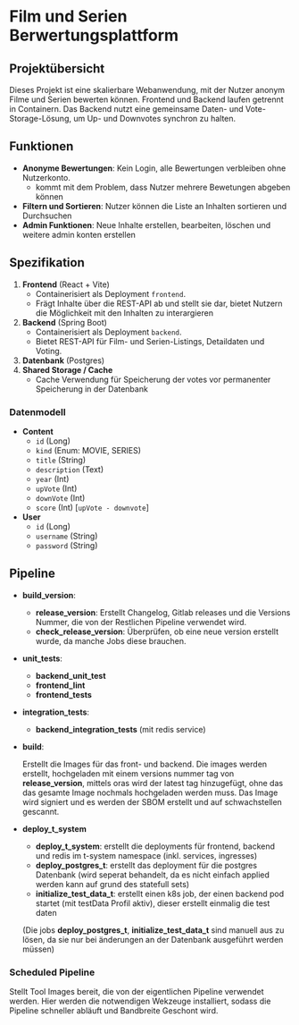 # Film und Serien Berwertungsplattform

## Projektübersicht

Dieses Projekt ist eine skalierbare Webanwendung, mit der Nutzer anonym Filme und Serien bewerten können. Frontend und Backend laufen getrennt in Containern. Das Backend nutzt eine gemeinsame Daten- und Vote-Storage-Lösung, um Up- und Downvotes synchron zu halten.

## Funktionen

- **Anonyme Bewertungen**: Kein Login, alle Bewertungen verbleiben ohne Nutzerkonto.
  - kommt mit dem Problem, dass Nutzer mehrere Bewetungen abgeben können
- **Filtern und Sortieren**: Nutzer können die Liste an Inhalten sortieren und Durchsuchen
- **Admin Funktionen**: Neue Inhalte erstellen, bearbeiten, löschen und weitere admin konten erstellen

## Spezifikation

1. **Frontend** (React + Vite)
   - Containerisiert als Deployment `frontend`.
   - Frägt Inhalte über die REST-API ab und stellt sie dar, bietet Nutzern die Möglichkeit mit den Inhalten zu interargieren
2. **Backend** (Spring Boot)
   - Containerisiert als Deployment `backend`.
   - Bietet REST-API für Film- und Serien-Listings, Detaildaten und Voting.
3. **Datenbank** (Postgres)
4. **Shared Storage / Cache**
   - Cache Verwendung für Speicherung der votes vor permanenter Speicherung in der Datenbank

### Datenmodell

- **Content**
  - `id` (Long)
  - `kind` (Enum: MOVIE, SERIES)
  - `title` (String)
  - `description` (Text)
  - `year` (Int)
  - `upVote` (Int)
  - `downVote` (Int)
  - `score` (Int) [`upVote - downvote`]
- **User**
  - `id` (Long)
  - `username` (String)
  - `password` (String)

## Pipeline

- **build_version**:

  - **release_version**: Erstellt Changelog, Gitlab releases und die Versions Nummer, die von der Restlichen Pipeline verwendet wird.
  - **check_release_version**: Überprüfen, ob eine neue version erstellt wurde, da manche Jobs diese brauchen.

- **unit_tests**:

  - **backend_unit_test**
  - **frontend_lint**
  - **frontend_tests**

- **integration_tests**:

  - **backend_integration_tests** (mit redis service)

- **build**:

  Erstellt die Images für das front- und backend.
  Die images werden erstellt, hochgeladen mit einem versions nummer tag von **release_version**, mittels oras wird der latest tag hinzugefügt, ohne das das gesamte Image nochmals hochgeladen werden muss.
  Das Image wird signiert und es werden der SBOM erstellt und auf schwachstellen gescannt.

- **deploy_t_system**

  - **deploy_t_system**: erstellt die deployments für frontend, backend und redis im t-system namespace (inkl. services, ingresses)
  - **deploy_postgres_t**: erstellt das deployment für die postgres Datenbank (wird seperat behandelt, da es nicht einfach applied werden kann auf grund des statefull sets)
  - **initialize_test_data_t**: erstellt einen k8s job, der einen backend pod startet (mit testData Profil aktiv), dieser erstellt einmalig die test daten

  (Die jobs **deploy_postgres_t**, **initialize_test_data_t** sind manuell aus zu lösen, da sie nur bei änderungen an der Datenbank ausgeführt werden müssen)

### Scheduled Pipeline

  Stellt Tool Images bereit, die von der eigentlichen Pipeline verwendet werden.
  Hier werden die notwendigen Wekzeuge installiert, sodass die Pipeline schneller abläuft und Bandbreite Geschont wird.
